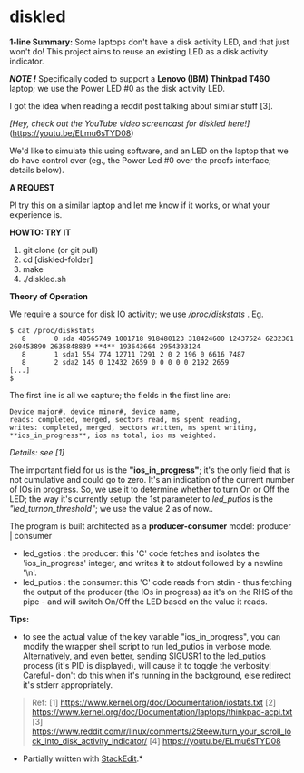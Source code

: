 # diskled

**1-line Summary:**
Some laptops don't have a disk activity LED, and that just won't do! 
This project aims to reuse an existing LED as a disk activity indicator.

***NOTE !***
Specifically coded to support a **Lenovo (IBM) Thinkpad T460** laptop; we use the Power LED \#0 as the disk activity LED.

I got the idea when reading a reddit post talking about similar stuff [3].

*[Hey, check out the YouTube video screencast for diskled here\!]*(https://youtu.be/ELmu6sTYD08)

We'd like to simulate this using software, and an LED on the laptop that we
do have control over (eg., the Power Led #0 over the procfs interface; details below).


**A REQUEST**

Pl try this on a similar laptop and let me know if it works, or what your
experience is.


**HOWTO: TRY IT**

1. git clone  (or git pull)
2. cd [diskled-folder]
3. make
4. ./diskled.sh


**Theory of Operation**

We require a source for disk IO activity; we use */proc/diskstats* .
Eg.

    $ cat /proc/diskstats
       8       0 sda 40565749 1001718 918480123 318424600 12437524 6232361 260453890 2635848839 **4** 193643664 2954393124
       8       1 sda1 554 774 12711 7291 2 0 2 196 0 6616 7487
       8       2 sda2 145 0 12432 2659 0 0 0 0 0 2192 2659
    [...]
    $

The first line is all we capture; the fields in the first line are:

	Device major#, device minor#, device name, 
	reads: completed, merged, sectors read, ms spent reading, 
	writes: completed, merged, sectors written, ms spent writing, 
	**ios_in_progress**, ios ms total, ios ms weighted.
*Details: see [1]*

The important field for us is the **"ios_in_progress"**; it's the only field that is not cumulative and could go to zero. It's an indication of the current
number of IOs in progress. So, we use it to determine whether to turn On or
Off the LED; the way it's currently setup:
the 1st parameter to *led_putios* is the *"led_turnon_threshold"*; we use the
 value 2 as of now..

The program is built architected as a **producer-consumer** model:
     producer | consumer
- led_getios : the producer: this 'C' code fetches and isolates the
  'ios_in_progress' integer, and writes it to stdout followed by a newline '\n'.
- led_putios : the consumer: this 'C' code reads from stdin - thus fetching the
  output of the producer (the IOs in progress) as it's on the RHS of the pipe -
  and will switch On/Off the LED based on the value it reads.

**Tips:**
- to see the actual value of the key variable "ios_in_progress", you can modify
  the wrapper shell script to run led_putios in verbose mode.
  Alternatively, and even better, sending SIGUSR1 to the led_putios process (it's
  PID is displayed), will cause it to toggle the verbosity!
  Careful- don't do this when it's running in the background, else redirect
  it's stderr appropriately.

>Ref:
[1] https://www.kernel.org/doc/Documentation/iostats.txt
[2] https://www.kernel.org/doc/Documentation/laptops/thinkpad-acpi.txt
[3] https://www.reddit.com/r/linux/comments/25teew/turn_your_scroll_lock_into_disk_activity_indicator/
[4] https://youtu.be/ELmu6sTYD08

* Partially written with [StackEdit](https://stackedit.io/).*
